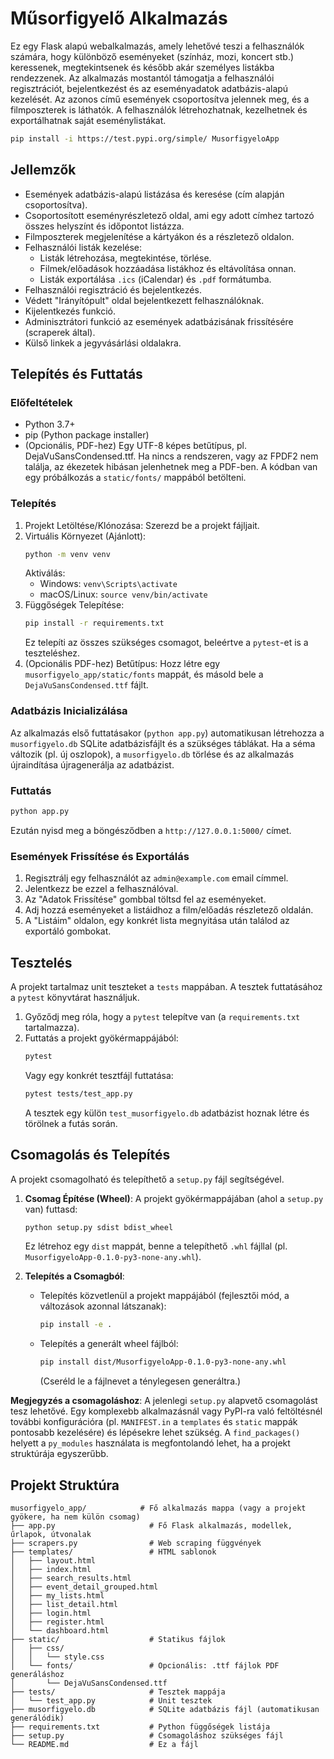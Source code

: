 # Műsorfigyelő Alkalmazás

Ez egy Flask alapú webalkalmazás, amely lehetővé teszi a felhasználók számára, hogy különböző eseményeket (színház, mozi, koncert stb.) keressenek, megtekintsenek és később akár személyes listákba rendezzenek. Az alkalmazás mostantól támogatja a felhasználói regisztrációt, bejelentkezést és az eseményadatok adatbázis-alapú kezelését. Az azonos című események csoportosítva jelennek meg, és a filmposzterek is láthatók. A felhasználók létrehozhatnak, kezelhetnek és exportálhatnak saját eseménylistákat.

```bash
pip install -i https://test.pypi.org/simple/ MusorfigyeloApp
```

## Jellemzők

* Események adatbázis-alapú listázása és keresése (cím alapján csoportosítva).
* Csoportosított eseményrészletező oldal, ami egy adott címhez tartozó összes helyszínt és időpontot listázza.
* Filmposzterek megjelenítése a kártyákon és a részletező oldalon.
* Felhasználói listák kezelése:
    * Listák létrehozása, megtekintése, törlése.
    * Filmek/előadások hozzáadása listákhoz és eltávolítása onnan.
    * Listák exportálása `.ics` (iCalendar) és `.pdf` formátumba.
* Felhasználói regisztráció és bejelentkezés.
* Védett "Irányítópult" oldal bejelentkezett felhasználóknak.
* Kijelentkezés funkció.
* Adminisztrátori funkció az események adatbázisának frissítésére (scraperek által).
* Külső linkek a jegyvásárlási oldalakra.

## Telepítés és Futtatás

### Előfeltételek

* Python 3.7+
* pip (Python package installer)
* (Opcionális, PDF-hez) Egy UTF-8 képes betűtípus, pl. DejaVuSansCondensed.ttf. Ha nincs a rendszeren, vagy az FPDF2 nem találja, az ékezetek hibásan jelenhetnek meg a PDF-ben. A kódban van egy próbálkozás a `static/fonts/` mappából betölteni.

### Telepítés

1.  Projekt Letöltése/Klónozása: Szerezd be a projekt fájljait.
2.  Virtuális Környezet (Ajánlott):
    ```bash
    python -m venv venv
    ```
    Aktiválás:
    * Windows: `venv\Scripts\activate`
    * macOS/Linux: `source venv/bin/activate`
3.  Függőségek Telepítése:
    ```bash
    pip install -r requirements.txt
    ```
    Ez telepíti az összes szükséges csomagot, beleértve a `pytest`-et is a teszteléshez.
4.  (Opcionális PDF-hez) Betűtípus: Hozz létre egy `musorfigyelo_app/static/fonts` mappát, és másold bele a `DejaVuSansCondensed.ttf` fájlt.

### Adatbázis Inicializálása
Az alkalmazás első futtatásakor (`python app.py`) automatikusan létrehozza a `musorfigyelo.db` SQLite adatbázisfájlt és a szükséges táblákat. Ha a séma változik (pl. új oszlopok), a `musorfigyelo.db` törlése és az alkalmazás újraindítása újragenerálja az adatbázist.

### Futtatás
```bash
python app.py
```
Ezután nyisd meg a böngésződben a `http://127.0.0.1:5000/` címet.

### Események Frissítése és Exportálás
1.  Regisztrálj egy felhasználót az `admin@example.com` email címmel.
2.  Jelentkezz be ezzel a felhasználóval.
3.  Az "Adatok Frissítése" gombbal töltsd fel az eseményeket.
4.  Adj hozzá eseményeket a listáidhoz a film/előadás részletező oldalán.
5.  A "Listáim" oldalon, egy konkrét lista megnyitása után találod az exportáló gombokat.

## Tesztelés

A projekt tartalmaz unit teszteket a `tests` mappában. A tesztek futtatásához a `pytest` könyvtárat használjuk.

1.  Győződj meg róla, hogy a `pytest` telepítve van (a `requirements.txt` tartalmazza).
2.  Futtatás a projekt gyökérmappájából:
    ```bash
    pytest
    ```
    Vagy egy konkrét tesztfájl futtatása:
    ```bash
    pytest tests/test_app.py
    ```
    A tesztek egy külön `test_musorfigyelo.db` adatbázist hoznak létre és törölnek a futás során.

## Csomagolás és Telepítés

A projekt csomagolható és telepíthető a `setup.py` fájl segítségével.

1.  **Csomag Építése (Wheel)**:
    A projekt gyökérmappájában (ahol a `setup.py` van) futtasd:
    ```bash
    python setup.py sdist bdist_wheel
    ```
    Ez létrehoz egy `dist` mappát, benne a telepíthető `.whl` fájllal (pl. `MusorfigyeloApp-0.1.0-py3-none-any.whl`).

2.  **Telepítés a Csomagból**:
    * Telepítés közvetlenül a projekt mappájából (fejlesztői mód, a változások azonnal látszanak):
        ```bash
        pip install -e .
        ```
    * Telepítés a generált wheel fájlból:
        ```bash
        pip install dist/MusorfigyeloApp-0.1.0-py3-none-any.whl 
        ```
        (Cseréld le a fájlnevet a ténylegesen generáltra.)

**Megjegyzés a csomagoláshoz**: A jelenlegi `setup.py` alapvető csomagolást tesz lehetővé. Egy komplexebb alkalmazásnál vagy PyPI-ra való feltöltésnél további konfigurációra (pl. `MANIFEST.in` a `templates` és `static` mappák pontosabb kezelésére) és lépésekre lehet szükség. A `find_packages()` helyett a `py_modules` használata is megfontolandó lehet, ha a projekt struktúrája egyszerűbb.

## Projekt Struktúra

```
musorfigyelo_app/            # Fő alkalmazás mappa (vagy a projekt gyökere, ha nem külön csomag)
├── app.py                     # Fő Flask alkalmazás, modellek, űrlapok, útvonalak
├── scrapers.py                # Web scraping függvények
├── templates/                 # HTML sablonok
│   ├── layout.html            
│   ├── index.html             
│   ├── search_results.html    
│   ├── event_detail_grouped.html  
│   ├── my_lists.html          
│   ├── list_detail.html       
│   ├── login.html             
│   ├── register.html          
│   └── dashboard.html         
├── static/                    # Statikus fájlok
│   ├── css/                   
│   │   └── style.css          
│   └── fonts/                 # Opcionális: .ttf fájlok PDF generáláshoz
│       └── DejaVuSansCondensed.ttf 
├── tests/                     # Tesztek mappája
│   └── test_app.py            # Unit tesztek
├── musorfigyelo.db            # SQLite adatbázis fájl (automatikusan generálódik)
├── requirements.txt           # Python függőségek listája
├── setup.py                   # Csomagoláshoz szükséges fájl
└── README.md                  # Ez a fájl
```
